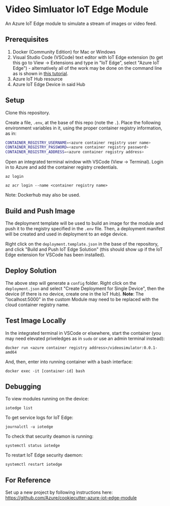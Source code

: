 # Video Simluator IoT Edge Module

An Azure IoT  Edge module to simulate a stream of images or video feed.

## Prerequisites

1.  Docker (Community Edition) for Mac or Windows
2.  Visual Studio Code (VSCode) text editor with IoT Edge extension (to get this go to View -> Extensions and type in "IoT Edge", select "Azure IoT Edge") - alternatively all of the work may be done on the command line as is shown in [this tutorial](https://docs.microsoft.com/en-us/azure/iot-edge/quickstart-linux).
3.  Azure IoT Hub resource
4.  Azure IoT Edge Device in said Hub

## Setup

Clone this repository.

Create a file, `.env`, at the base of this repo (note the `.`).  Place the following environment variables in it, using the proper container registry information, as in:

```bash
CONTAINER_REGISTRY_USERNAME=<azure container registry user name>
CONTAINER_REGISTRY_PASSWORD=<azure container registry password>
CONTAINER_REGISTRY_ADDRESS=<azure container registry address>
```

Open an integrated terminal window with VSCode (View -> Terminal).  Login in to Azure and add the container registry credentials.

`az login`

`az acr login --name <container registry name>`

Note:  Dockerhub may also be used.

## Build and Push Image

The deployment template will be used to build an image for the module and push it to the registry specified in the `.env` file.  Then, a deployment manifest will be created and used in deployment to an edge device.

Right click on the `deployment.template.json` in the base of the repository, and click "Build and Push IoT Edge Solution" (this should show up if the IoT Edge extension for VSCode has been installed).

## Deploy Solution

The above step will generate a `config` folder.  Right click on the `deployment.json` and select "Create Deployment for Single Device", then the device (if there is no device, create one in the IoT Hub).  **Note**:  The "localhost:5000" in the custom Module may need to be replaced with the cloud container registry name.

## Test Image Locally

In the integrated terminal in VSCode or elsewhere, start the container (you may need elevated priveledges as in `sudo` or use an admin terminal instead):

`docker run <azure container registry address>/videosimulator:0.0.1-amd64`

And, then, enter into running container with a bash interface:

`docker exec -it [container-id] bash`

## Debugging

To view modules running on the device:

`iotedge list`

To get service logs for IoT Edge:

`journalctl -u iotedge`

To check that security deamon is running:

`systemctl status iotedge`

To restart IoT Edge security daemon:

`systemctl restart iotedge`

## For Reference

Set up a new project by following instructions here:  https://github.com/Azure/cookiecutter-azure-iot-edge-module
